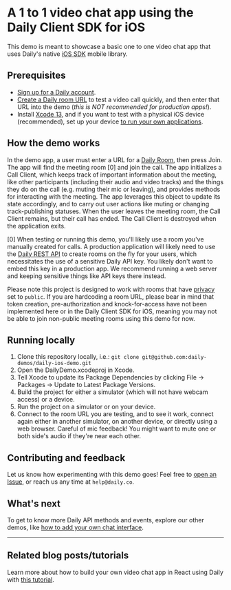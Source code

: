# A 1 to 1 video chat app using the Daily Client SDK for iOS

This demo is meant to showcase a basic one to one video chat app that uses Daily's native [iOS SDK](https://docs.daily.co/guides/products/mobile#introducing-dailys-native-mobile-libraries-beta) mobile library.

## Prerequisites

- [Sign up for a Daily account](https://dashboard.daily.co/signup).
- [Create a Daily room URL](https://help.daily.co/en/articles/4202139-creating-and-viewing-rooms) to test a video call quickly, and then enter that URL into the demo (_this is NOT recommended for production apps!_).
- Install [Xcode 13](https://developer.apple.com/xcode/), and if you want to test with a physical iOS device (recommended), set up your device [to run your own applications](https://developer.apple.com/documentation/xcode/distributing-your-app-to-registered-devices).

## How the demo works

In the demo app, a user must enter a URL for a [Daily Room](https://docs.daily.co/reference#rooms), then press Join. The app will find the meeting room [0] and join the call. The app initializes a Call Client, which keeps track of important information about the meeting, like other participants (including their audio and video tracks) and the things they do on the call (e.g. muting their mic or leaving), and provides methods for interacting with the meeting. The app leverages this object to update its state accordingly, and to carry out user actions like muting or changing track-publishing statuses. When the user leaves the meeting room, the Call Client remains, but their call has ended. The Call Client is destroyed when the application exits.

[0] When testing or running this demo, you'll likely use a room you've manually created for calls. A production application will likely need to use the [Daily REST API](https://docs.daily.co/reference/rest-api) to create rooms on the fly for your users, which necessitates the use of a sensitive Daily API key. You likely don't want to embed this key in a production app. We recommend running a web server and keeping sensitive things like API keys there instead.

Please note this project is designed to work with rooms that have [privacy](https://www.daily.co/blog/intro-to-room-access-control/) set to `public`. If you are hardcoding a room URL, please bear in mind that token creation, pre-authorization and knock-for-access have not been implemented here or in the Daily Client SDK for iOS, meaning you may not be able to join non-public meeting rooms using this demo for now.

## Running locally

1. Clone this repository locally, i.e.: `git clone git@github.com:daily-demos/daily-ios-demo.git`
2. Open the DailyDemo.xcodeproj in Xcode.
3. Tell Xcode to update its Package Dependencies by clicking File -> Packages -> Update to Latest Package Versions.
4. Build the project for either a simulator (which will not have webcam access) or a device.
5. Run the project on a simulator or on your device.
6. Connect to the room URL you are testing, and to see it work, connect again either in another simulator, on another device, or directly using a web browser. Careful of mic feedback! You might want to mute one or both side's audio if they're near each other.

## Contributing and feedback

Let us know how experimenting with this demo goes! Feel free to [open an Issue](https://github.com/daily-demos/daily-android-demo/issues), or reach us any time at `help@daily.co`.

## What's next

To get to know more Daily API methods and events, explore our other demos, like [how to add your own chat interface](https://github.com/daily-co/daily-demos/tree/main/static-demos/simple-chat-demo).

---

## Related blog posts/tutorials

Learn more about how to build your own video chat app in React using Daily with [this tutorial](https://www.daily.co/blog/building-a-custom-video-chat-app-with-react/).
